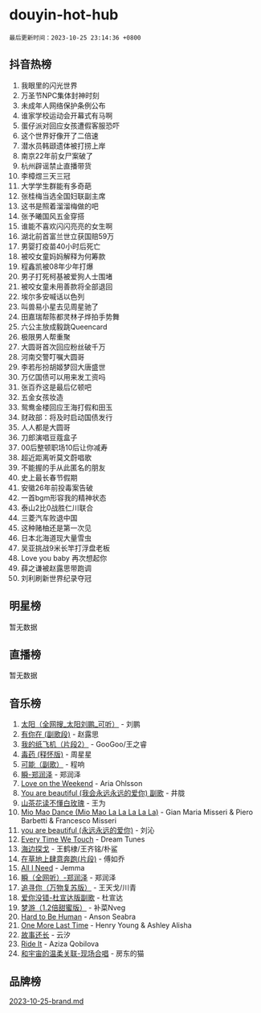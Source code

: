 # douyin-hot-hub

`最后更新时间：2023-10-25 23:14:36 +0800`

## 抖音热榜

1. 我眼里的闪光世界
1. 万圣节NPC集体封神时刻
1. 未成年人网络保护条例公布
1. 谁家学校运动会开幕式有马啊
1. 蛋仔派对回应女孩遭假客服恐吓
1. 这个世界好像开了二倍速
1. 潜水员韩颋遗体被打捞上岸
1. 南京22年前女尸案破了
1. 杭州辟谣禁止直播带货
1. 李樟煜三天三冠
1. 大学学生群能有多奇葩
1. 张桂梅当选全国妇联副主席
1. 这书是照着溜溜梅做的吧
1. 张予曦国风五金穿搭
1. 谁能不喜欢闪闪亮亮的女生啊
1. 湖北前首富兰世立获国赔59万
1. 男婴打疫苗40小时后死亡
1. 被咬女童妈妈解释为何筹款
1. 程鑫凯被08年少年打爆
1. 男子打死柯基被爱狗人士围堵
1. 被咬女童未用善款将全部退回
1. 埃尔多安喊话以色列
1. 叫兽易小星去见周星驰了
1. 田嘉瑞帮陈都灵林子烨拍手势舞
1. 六公主放成毅跳Queencard
1. 极限男人帮重聚
1. 大圆哥首次回应粉丝破千万
1. 河南交警叮嘱大圆哥
1. 李若彤扮胡姬梦回大唐盛世
1. 万亿国债可以用来发工资吗
1. 张百乔这是最后亿顿吧
1. 五金女孩妆造
1. 鸳鸯金楼回应王海打假和田玉
1. 财政部：将及时启动国债发行
1. 人人都是大圆哥
1. 刀郎演唱豆蔻盒子
1. 00后整顿职场10后让你减寿
1. 超近距离听莫文蔚唱歌
1. 不能握的手从此匿名的朋友
1. 史上最长春节假期
1. 安徽26年前投毒案告破
1. 一首bgm形容我的精神状态
1. 泰山2比0战胜仁川联合
1. 三菱汽车败退中国
1. 这种赌柚还是第一次见
1. 日本北海道现大量雪虫
1. 吴亚挑战9米长竿打浮盘老板
1. Love you baby 再次想起你
1. 薛之谦被赵露思带跑调
1. 刘利刷新世界纪录夺冠

## 明星榜

暂无数据

## 直播榜

暂无数据

## 音乐榜

1. [太阳（全网搜_太阳刘鹏_可听）](https://sf6-cdn-tos.douyinstatic.com/obj/tos-cn-ve-2774/ogWbyIQnlBFImVbeDocRdCIYtBHlbJXgfZMvgz) - 刘鹏
1. [有你在 (副歌段)](https://sf6-cdn-tos.douyinstatic.com/obj/tos-cn-ve-2774/o8zImmNsI8B0yfAW5FKAB1oBhkMAlIrwsZEi1V) - 赵露思
1. [我的纸飞机（片段2）](https://sf3-cdn-tos.douyinstatic.com/obj/tos-cn-ve-2774/oM2ZrKcg2CD5AeRB2gkeXOFB1IxAGJdZPazYHf) - GooGoo/王之睿
1. [毒药 (释怀版)](https://sf3-cdn-tos.douyinstatic.com/obj/tos-cn-ve-2774/oYILMEAzspdZBIzy4frJNB8ZHPHWAhiwowd4Ad) - 周星星
1. [可能（副歌）](https://sf6-cdn-tos.douyinstatic.com/obj/tos-cn-ve-2774/cde1731888894259b333569393c2fb51) - 程响
1. [瞬-郑润泽](https://sf6-cdn-tos.douyinstatic.com/obj/tos-cn-ve-2774/oYXHIohzvbNAzBhHgyksWpRM4bfkDsBdBDAynw) - 郑润泽
1. [Love on the Weekend](https://sf3-cdn-tos.douyinstatic.com/obj/tos-cn-ve-2774/o4tVQen5ZtBZEMlD1CDIepBC2OigkU1KQkb1vd) - Aria Ohlsson
1. [You are beautiful (我会永远永远的爱你) 副歌](https://sf3-cdn-tos.douyinstatic.com/obj/tos-cn-ve-2774/o4NlnjbBAIAhg5wOCWzJoyMzkIqGxYsR7f3W4Q) - 井胧
1. [山茶花读不懂白玫瑰](https://sf6-cdn-tos.douyinstatic.com/obj/tos-cn-ve-2774/osfn8B7DktrRHEPJgPCfDbw7QDQEkwC16BxZg9) - 王为
1. [Mio Mao Dance (Mio Mao La La La La La)](https://sf3-cdn-tos.douyinstatic.com/obj/tos-cn-ve-2774/owhJZ1sWIABNvU3gOxlwztm0oAfMK58zHXT8GM) - Gian Maria Misseri & Piero Barbetti & Francesco Misseri
1. [you are beautiful (永远永远的爱你)](https://sf3-cdn-tos.douyinstatic.com/obj/tos-cn-ve-2774/7f5e088a940e42b487e76fd10d0ffcfd) - 刘沁
1. [Every Time We Touch](https://sf6-cdn-tos.douyinstatic.com/obj/tos-cn-ve-2774/ogN6lUKQeBBfEVhIOMikG1CcJjugxk1tztZyhP) - Dream Tunes
1. [海边探戈](https://sf3-cdn-tos.douyinstatic.com/obj/tos-cn-ve-2774/os9gE0VQCGqt6VQkZDyBBYvfSDY0QFe3vVmubn) - 王鹤棣/王齐铭/朴鲨
1. [在草地上肆意奔跑(片段)](https://sf3-cdn-tos.douyinstatic.com/obj/tos-cn-ve-2774/8831d494742f45dabdfa8adb8b817259) - 傅如乔
1. [All I Need](https://sf3-cdn-tos.douyinstatic.com/obj/tos-cn-ve-2774/e8b55ca1d1fa4f90a60c22b8ece170ac) - Jemma
1. [瞬（全网听）-郑润泽](https://sf6-cdn-tos.douyinstatic.com/obj/tos-cn-ve-2774/o4Vb9eJZClCZTnRQYy0BRSeHGrDtrkrQgIBvQt) - 郑润泽
1. [追寻你（万物复苏版）](https://sf3-cdn-tos.douyinstatic.com/obj/tos-cn-ve-2774/oYeAZJsbjIDit9APmBg8u6uDUQnHmoCf3gbo74) - 王天戈/川青
1. [爱你没错-杜宣达版副歌](https://sf3-cdn-tos.douyinstatic.com/obj/tos-cn-ve-2774/oUm8ctBZQfZQ4jUNWbseSYV0lZDsWn6LCODgCB) - 杜宣达
1. [梦游（1.2倍甜蜜版）](https://sf6-cdn-tos.douyinstatic.com/obj/tos-cn-ve-2774/o4gyAUm8hwufoEABmwVIiQtHsFuGzAEEWtNMzo) - 补菜Nveg
1. [Hard to Be Human](https://sf6-cdn-tos.douyinstatic.com/obj/tos-cn-ve-2774/oQItaej4rB1rBfnJUbKPlQOgDWvSUWRy814CZl) - Anson Seabra
1. [One More Last Time](https://sf3-cdn-tos.douyinstatic.com/obj/tos-cn-ve-2774/oAzTlo0LUAdCAIhjktsKWcLAEUKmZwGcOoB1fy) - Henry Young & Ashley Alisha
1. [故事还长](https://sf6-cdn-tos.douyinstatic.com/obj/tos-cn-ve-2774/30a26758c8594f0ab81ac675c33ee2c5) - 云汐
1. [Ride It](https://sf3-cdn-tos.douyinstatic.com/obj/tos-cn-ve-2774/oMZDIYec6eQynQyWBQnCM11DZzkgnBPtBpD4bi) - Aziza Qobilova
1. [和宇宙的温柔关联-现场合唱](https://sf6-cdn-tos.douyinstatic.com/obj/tos-cn-ve-2774/o0hONGDYQBgk0e5bqDeQOonVmncA6tC2nBwZLT) - 房东的猫

## 品牌榜

[2023-10-25-brand.md](2023-10-25-brand.md)
